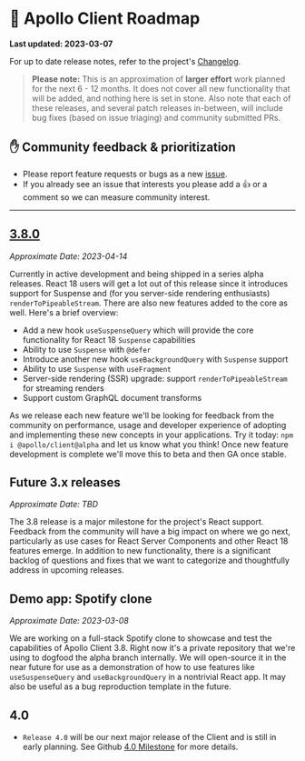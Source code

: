 # 🔮 Apollo Client Roadmap

**Last updated: 2023-03-07**

For up to date release notes, refer to the project's [Changelog](https://github.com/apollographql/apollo-client/blob/main/CHANGELOG.md).

> **Please note:** This is an approximation of **larger effort** work planned for the next 6 - 12 months. It does not cover all new functionality that will be added, and nothing here is set in stone. Also note that each of these releases, and several patch releases in-between, will include bug fixes (based on issue triaging) and community submitted PRs.

## ✋ Community feedback & prioritization

- Please report feature requests or bugs as a new [issue](https://github.com/apollographql/apollo-client/issues/new/choose).
- If you already see an issue that interests you please add a 👍 or a comment so we can measure community interest.

---

## [3.8.0](https://github.com/apollographql/apollo-client/milestone/30)

_Approximate Date: 2023-04-14_

Currently in active development and being shipped in a series alpha releases.  React 18 users will get a lot out of this release since it introduces support for Suspense and (for you server-side rendering enthusiasts) `renderToPipeableStream`.  There are also new features added to the core as well.  Here's a brief overview:

- Add a new hook `useSuspenseQuery` which will provide the core functionality for React 18 `Suspense` capabilities
- Ability to use `Suspense` with `@defer`
- Introduce another new hook `useBackgroundQuery` with `Suspense` support
- Ability to use `Suspense` with  `useFragment`
- Server-side rendering (SSR) upgrade: support `renderToPipeableStream` for streaming renders
- Support custom GraphQL document transforms

As we release each new feature we'll be looking for feedback from the community on performance, usage and developer experience of adopting and implementing these new concepts in your applications.  Try it today: `npm i @apollo/client@alpha` and let us know what you think!  Once new feature development is complete we'll move this to beta and then GA once stable.

## Future 3.x releases

_Approximate Date: TBD_

The 3.8 release is a major milestone for the project's React support.  Feedback from the community will have a big impact on where we go next, particularly as use cases for React Server Components and other React 18 features emerge.  In addition to new functionality, there is a significant backlog of questions and fixes that we want to categorize and thoughtfully address in upcoming releases.

## Demo app: Spotify clone

_Approximate Date: 2023-03-08_

We are working on a full-stack Spotify clone to showcase and test the capabilities of Apollo Client 3.8.  Right now it's a private repository that we're using to dogfood the alpha branch internally.  We will open-source it in the near future for use as a demonstration of how to use features like `useSuspenseQuery` and `useBackgroundQuery` in a nontrivial React app.  It may also be useful as a bug reproduction template in the future.

## 4.0

- `Release 4.0` will be our next major release of the Client and is still in early planning.  See Github [4.0 Milestone](https://github.com/apollographql/apollo-client/milestone/31) for more details.
